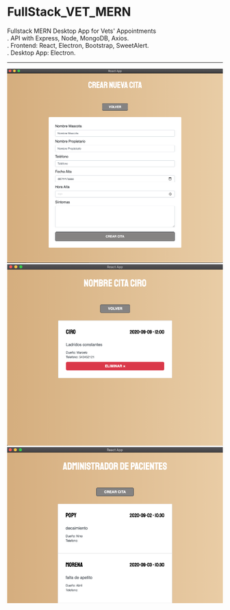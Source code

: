 # FullStack_VET_MERN
Fullstack MERN Desktop App for Vets' Appointments<br/>
.  API with Express, Node, MongoDB, Axios.<br/>
.  Frontend:  React,  Electron, Bootstrap, SweetAlert.<br/>
.  Desktop App: Electron.<br/>
<hr/>
<img src="1.png" width="600"> <br/>
<img src="2.png" width="600"> <br/>
<img src="3.png" width="600"> 
